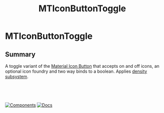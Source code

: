 ﻿---
uid: C.MTIconButtonToggle
title: MTIconButtonToggle
---
# MTIconButtonToggle

## Summary

A toggle variant of the [Material Icon Button](https://github.com/material-components/material-components-web/tree/v7.0.0/packages/mdc-icon-button#icon-buttons) that accepts on and off icons, an optional icon foundry and two way binds to a boolean.
 Applies [density subsystem](xref:A.Density).

&nbsp;

&nbsp;

[![Components](https://img.shields.io/static/v1?label=Components&message=Core&color=blue)](xref:A.CoreComponents)
[![Docs](https://img.shields.io/static/v1?label=API%20Documentation&message=MTIconButtonToggle&color=brightgreen)](xref:BlazorMdc.MTIconButtonToggle)